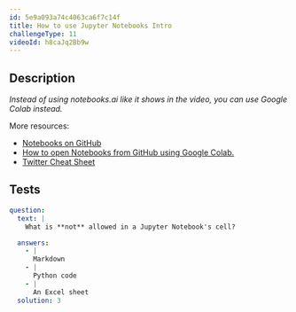 ```yaml
---
id: 5e9a093a74c4063ca6f7c14f
title: How to use Jupyter Notebooks Intro
challengeType: 11
videoId: h8caJq2Bb9w
---
```


## Description

<section id='description'>

*Instead of using notebooks.ai like it shows in the video, you can use Google Colab instead.*

More resources:

-   [Notebooks on GitHub](https://github.com/ine-rmotr-curriculum/ds-content-interactive-jupyterlab-tutorial)
-   [How to open Notebooks from GitHub using Google Colab.](https://colab.research.google.com/github/googlecolab/colabtools/blob/master/notebooks/colab-github-demo.ipynb)
-   [Twitter Cheat Sheet](https://twitter.com/rmotr_com/status/1122176794696847361)

</section>

## Tests

<section id='tests'>

```yml
question:
  text: |
    What is **not** allowed in a Jupyter Notebook's cell?

  answers:
    - |
      Markdown
    - |
      Python code
    - |
      An Excel sheet
  solution: 3
```

</section>
